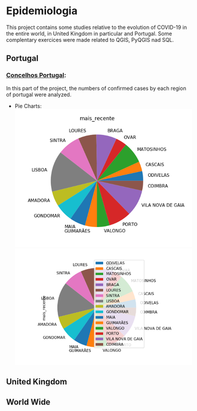 # Epidemiologia
 
This project contains some studies relative to the evolution of COVID-19 in the entire world, in United Kingdom in particular and Portugal. Some complentary exercices were made related to QGIS, PyQGIS nad SQL.

## Portugal
### [Concelhos Portugal](https://github.com/isasilva3/Epidemiologia/blob/master/Portugal/Concelhos%20Portugal.ipynb):
In this part of the project, the numbers of confirmed cases by each region of portugal were analyzed. 
 * Pie Charts:
  ![Pie](https://github.com/isasilva3/Epidemiologia/blob/master/Images/pieportugal.png)
![Concelhos](https://github.com/isasilva3/Epidemiologia/blob/master/Images/Concelhos_Portugal.png)


## United Kingdom


## World Wide
